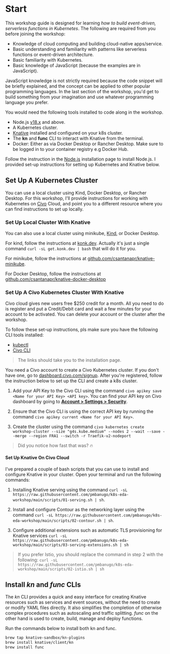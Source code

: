 # Start

This workshop guide is designed for learning _how to build event-driven, serverless functions in Kubernetes_. The following are required from you before joining the workshop:

- Knowledge of cloud computing and building cloud-native apps/service.
- Basic understanding and familiarity with patterns like serverless functions or event-driven architecture.
- Basic familiarity with Kubernetes.
- Basic knowledge of JavaScript (because the examples are in JavaScript).

JavaScript knowledge is not strictly required because the code snippet will be briefly explained, and the concept can be applied to other popular programming languages. In the last section of the workshop, you'd get to build something from your imagination and use whatever programming language you prefer.

You would need the following tools installed to code along in the workshop.

- Node.js [v18.x](https://nodejs.org/en/download/current/) and above.
- A Kubernetes cluster.
- [Knative](https://knative.dev/docs/install/yaml-install/serving/install-serving-with-yaml/) installed and configured on your k8s cluster.
- The **kn** and **func** CLI to interact with Knative from the terminal.
- Docker: Either as via Docker Desktop or Rancher Desktop. Make sure to be logged in to your container registry e.g Docker Hub.

Follow the instruction in the [Node.js](https://nodejs.org/en/download/current/) installation page to install Node.js. I provided set-up instructions for setting up Kubernetes and Knative below.

## Set Up A Kubernetes Cluster

You can use a local cluster using Kind, Docker Desktop, or Rancher Desktop. For this workshop, I'll provide instructions for working with Kubernetes on [Civo](civo.com) Cloud, and point you to a different resource where you can find instructions to set up locally.

### Set Up Local Cluster With Knative

You can also use a local cluster using minikube, [Kind](https://kind.sigs.k8s.io/), or Docker Desktop.

For kind, follow the instructions at [konk.dev](https://github.com/csantanapr/knative-kind). Actually it's just a single command `curl -sL get.konk.dev | bash` that will do it for you.

For minikube, follow the instructions at [github.com/csantanapr/knative-minikube](https://github.com/csantanapr/knative-minikube).

For Docker Desktop, follow the instructions at [github.com/csantanapr/knative-docker-desktop](https://github.com/csantanapr/knative-docker-desktop)

### Set Up A Civo Kubernetes Cluster With Knative

Civo cloud gives new users free $250 credit for a month. All you need to do is register and put a Credit/Debit card and wait a few minutes for your account to be activated. You can delete your account or the cluster after the workshop.

To follow these set-up instructions, pls make sure you have the following CLI tools installed:

- [kubectl](https://kubernetes.io/docs/tasks/tools/#kubectl)
- [Civo CLI](https://github.com/civo/cli#set-up)

> The links should take you to the installation page.

You need a Civo account to create a Civo Kubernetes cluster. If you don't have one, go to [dashboard.civo.com/signup](https://dashboard.civo.com/signup). After you're registered, follow the instruction below to set up the CLI and create a k8s cluster.

1. Add your API Key to the Civo CLI using the command `civo apikey save <Name for your API Key> <API key>`. You can find your API key on Civo dashboard by going to [**Account > Settings > Security**](https://dashboard.civo.com/security).

2. Ensure that the Civo CLI is using the correct API key by running the command `civo apikey current <Name for your API Key>`.

3. Create the cluster using the command `civo kubernetes create workshop-cluster --size "g4s.kube.medium" --nodes 2 --wait --save --merge --region FRA1 --switch -r Traefik-v2-nodeport`

> Did you notice how fast that was? 🔥

#### Set Up Knative On Civo Cloud

I've prepared a couple of bash scripts that you can use to install and configure Knative in your cluster. Open your terminal and run the following commands:

1. Installing Knative serving using the command `curl -sL https://raw.githubusercontent.com/pmbanugo/k8s-eda-workshop/main/scripts/01-serving.sh | sh`.

2. Install and configure Contour as the networking layer using the command `curl -sL https://raw.githubusercontent.com/pmbanugo/k8s-eda-workshop/main/scripts/02-contour.sh | sh`.

3. Configure additional extensions such as automatic TLS provisioning for Knative services `curl -sL https://raw.githubusercontent.com/pmbanugo/k8s-eda-workshop/main/scripts/03-serving-extensions.sh | sh`

> If you prefer Istio, you should replace the command in step 2 with the following:
> `curl -sL https://raw.githubusercontent.com/pmbanugo/k8s-eda-workshop/main/scripts/02-istio.sh | sh`

## Install _kn_ and _func_ CLIs

The _kn_ CLI provides a quick and easy interface for creating Knative resources such as services and event sources, without the need to create or modify YAML files directly. It also simplifies the completion of otherwise complex procedures such as autoscaling and traffic splitting. _func_ on the other hand is used to create, build, manage and deploy functions.

Run the commands below to install both kn and func.

```bash
brew tap knative-sandbox/kn-plugins
brew install knative/client/kn
brew install func
```

